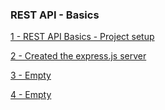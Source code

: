 ### REST API - Basics

[1 - REST API Basics - Project setup ](../../tree/1423b310543d111ea26076b844e1a8bd7318ce22/)

[2 - Created the express.js server ](../../tree/fc55806cd9436b2a02f711fd24ec67f9ad975739/)

[3 - Empty ](../../tree//)

[4 - Empty ](../../tree//)
